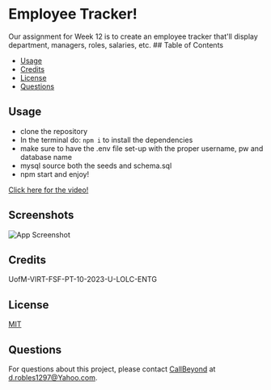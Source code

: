 # Employee Tracker!

Our assignment for Week 12 is to create an employee tracker that'll display department, managers, roles, salaries, etc. ## Table of Contents

- [Usage](#usage)
- [Credits](#credits)
- [License](https://choosealicense.com/licenses/mit/)
- [Questions](#questions)
## Usage
- clone the repository
- In the terminal do: `npm i` to install the dependencies
- make sure to have the .env file set-up with the proper username, pw and database name
- mysql source both the seeds and schema.sql
- npm start and enjoy!

[Click here for the video!](https://youtu.be/h7TMUerngpc)


## Screenshots

![App Screenshot](https://via.placeholder.com/468x300?text=App+Screenshot+Here)

## Credits

UofM-VIRT-FSF-PT-10-2023-U-LOLC-ENTG
## License

[MIT](https://choosealicense.com/licenses/mit/)

## Questions

For questions about this project, please contact [CallBeyond](https://github.com/CallBeyond) at d.robles1297@Yahoo.com.